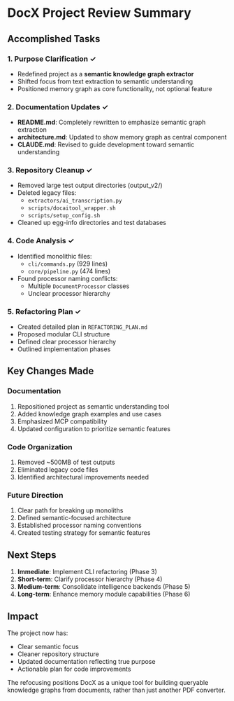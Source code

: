 # DocX Project Review Summary

## Accomplished Tasks

### 1. Purpose Clarification ✓
- Redefined project as a **semantic knowledge graph extractor**
- Shifted focus from text extraction to semantic understanding
- Positioned memory graph as core functionality, not optional feature

### 2. Documentation Updates ✓
- **README.md**: Completely rewritten to emphasize semantic graph extraction
- **architecture.md**: Updated to show memory graph as central component
- **CLAUDE.md**: Revised to guide development toward semantic understanding

### 3. Repository Cleanup ✓
- Removed large test output directories (output_v2/)
- Deleted legacy files:
  - `extractors/ai_transcription.py`
  - `scripts/docaitool_wrapper.sh`
  - `scripts/setup_config.sh`
- Cleaned up egg-info directories and test databases

### 4. Code Analysis ✓
- Identified monolithic files:
  - `cli/commands.py` (929 lines)
  - `core/pipeline.py` (474 lines)
- Found processor naming conflicts:
  - Multiple `DocumentProcessor` classes
  - Unclear processor hierarchy

### 5. Refactoring Plan ✓
- Created detailed plan in `REFACTORING_PLAN.md`
- Proposed modular CLI structure
- Defined clear processor hierarchy
- Outlined implementation phases

## Key Changes Made

### Documentation
1. Repositioned project as semantic understanding tool
2. Added knowledge graph examples and use cases
3. Emphasized MCP compatibility
4. Updated configuration to prioritize semantic features

### Code Organization
1. Removed ~500MB of test outputs
2. Eliminated legacy code files
3. Identified architectural improvements needed

### Future Direction
1. Clear path for breaking up monoliths
2. Defined semantic-focused architecture
3. Established processor naming conventions
4. Created testing strategy for semantic features

## Next Steps

1. **Immediate**: Implement CLI refactoring (Phase 3)
2. **Short-term**: Clarify processor hierarchy (Phase 4)
3. **Medium-term**: Consolidate intelligence backends (Phase 5)
4. **Long-term**: Enhance memory module capabilities (Phase 6)

## Impact

The project now has:
- Clear semantic focus
- Cleaner repository structure
- Updated documentation reflecting true purpose
- Actionable plan for code improvements

The refocusing positions DocX as a unique tool for building queryable knowledge graphs from documents, rather than just another PDF converter.